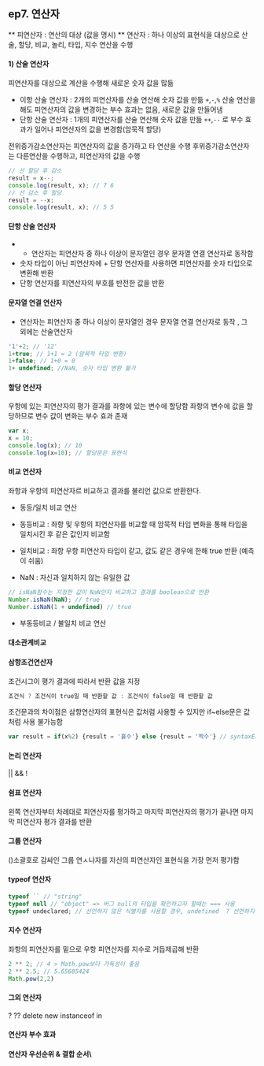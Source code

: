 ## ep7. 연산자
** 피연산자 : 연산의 대상 (값을 명시)
** 연산자 : 하나 이상의 표현식을 대상으로 산술, 할당, 비교, 놀리, 타입, 지수 연산을 수행 

#### 1) 산술 연산자 
피연산자를 대상으로 계산을 수행해 새로운 숫자 값을 많듦

* 이항 산술 연산자 : 2개의 피연산자를 산술 연산해 숫자 값을 만듦
`+`,`-`,`%` 산술 연산을 해도 피연산자의 값을 변경하는 부수 효과는 없음, 새로운 값을 만들어냄 
* 단항 산술 연산자 : 1개의 피연산자를 산술 연산해 숫자 값을 만듦
`++`,`--` 로 부수 효과가 일어나 피연산자의 값을 변경함(암묵적 할당)

전위증가감소연산자는 피연산자의 값을 증가하고 타 연산을 수행 
후위증가감소연산자는 다른연산을 수행하고, 피연산자의 값을 수행 
```js 
// 선 할당 후 감소
result = x--;
console.log(result, x); // 7 6
// 선 감소 후 할당 
result = --x;
console.log(result, x); // 5 5
```

#### 단항 산술 연산자 
* + 연산자는 피연산자 중 하나 이상이 문자열인 경우 문자열 연결 연산자로 동작함
* 숫자 타입이 아닌 피연산자에 + 단항 연산자를 사용하면 피연산자를 숫자 타입으로 변환해 반환 
* 단항 연산자를 피연산자의 부호를 반전한 값을 반환 

#### 문자열 연결 연산자 
+ 연산자는 피연산자 중 하나 이상이 문자열인 경우 문자열 연결 연산자로 동작 , 그 외에는 산술연산자 
```js
'1'+2; // '12'
1+true; // 1+1 = 2 (암묵적 타입 변환)
1+false; // 1+0 = 0
1+ undefined; //NaN, 숫자 타입 변환 불가 
```

#### 할당 연산자
우항에 있는 피연산자의 평가 결과를 좌항에 있는 변수에 할당함 
좌항의 변수에 값을 할당하므로 변수 값이 변화는 부수 효과 존재 
```js
var x;
x = 10;
console.log(x); // 10
console.log(x=10); // 할당문은 표현식
```

#### 비교 연산자 
좌항과 우항의 피연산자르 비교하고 결과를 불리언 값으로 반환한다.
* 동등/일치 비교 연산
- 동등비교 : 좌항 및 우항의 피연산자를 비교할 때 암묵적 타입 변화을 통해 타입을 일치시킨 후 같은 값인지 비교함 
- 일치비교 : 좌항 우항 피연산자 타입이 같고, 값도 같은 경우에 한해 true 반환 (예측이 쉬움)

- NaN : 자신과 일치하지 않는 유일한 값
```js
// isNaN함수는 지정한 값이 NaN인지 비교하고 결과를 boolean으로 반환 
Number.isNaN(NaN); // true
Number.isNaN(1 + undefined) // true
```
* 부동등비교 / 불일치 비교 연산 

#### 대소관계비교

#### 삼항조건연산자
조건시그이 평가 결과에 따라서 반환 값을 지정 
```js
조건식 ? 조건식이 true일 때 반환할 값 : 조건식이 false일 때 반환할 값
```
조건문과의 차이점은 삼항연산자의 표현식은 값처럼 사용할 수 있지만 if~else문은 값처럼 사용 불가능함 
```js
var result = if(x%2) {result = '홀수'} else {result = '짝수'} // syntaxError : Unexpected token if
```

#### 논리 연산자 
||
&&
!

#### 쉼표 연산자
왼쪽 연산자부터 차례대로 피연산자를 평가하고 마지막 피연산자의 평가가 끝나면 마지막 피연산자 평가 결과를 반환 

#### 그룹 연산자 
()소괄호로 감싸인 그룹 연ㅅ나자를 자신의 피연산자인 표현식을 가장 먼저 평가함

#### typeof 연산자
```js
typeof `` // "string"
typeof null // "object" => 버그 null의 타입을 확인하고자 할때는 === 사용
typeof undeclared; // 선언하지 않은 식별자를 사용할 경우, undefined  ? 선언하지 않는데 undefined? typeof가되는 순간 할당이 아닌 선언이 되서 그런건가?
```

#### 지수 연산자 
좌항의 피연산자를 밑으로 우항 피연산자를 지수로 거듭제곱해 반환 
```js
2 ** 2; // 4 > Math.pow보다 가독성이 좋음
2 ** 2.5; // 5.65685424
Math.pow(2,2)
```

#### 그외 연산자 
? ?? delete new instanceof in 

#### 연산자 부수 효과 

#### 연산자 우선순위 & 결합 순서\
